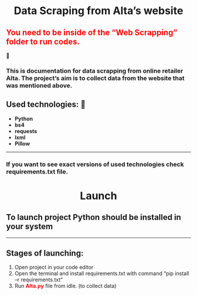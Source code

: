 # <center>**Data Scraping from Alta’s website**</center>
## <h2 style="color:red;">You need to be inside of the **“Web Scrapping”** folder to run codes. </h2> :open_file_folder:
### This is documentation for data scrapping from online retailer Alta. The project’s aim is to collect data from the website that was mentioned above. 
## **Used technologies:** :microscope:
+ **Python**
+ **bs4**
+ **requests**
+ **lxml**
+ **Pillow**
___
### If you want to see exact versions of used technologies check **requirements.txt** file.
# <center>**Launch**</center>
## To launch project **Python should be installed** in your system
___
## **Stages of launching:**
1. Open project in your code editor
2. Open the terminal and install requirements.txt with command “pip install –r requirements.txt”  
3. Run <string style="color:red;">**Alta.py**</string> file from idle. (to collect data) 
